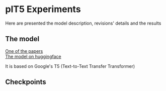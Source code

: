 # plT5 Experiments
Here are presented the model description, revisions' details and the results

## The model
[One of the papers](https://arxiv.org/pdf/2002.08910.pdf)  
[The model on huggingface](https://huggingface.co/allegro/plt5-large)

It is based on Google's T5 (Text-to-Text Transfer Transformer)


## Checkpoints
